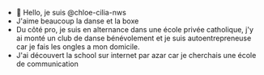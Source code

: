 - 👋 Hello, je suis @chloe-cilia-nws
- J'aime beaucoup la danse et la boxe
- Du côté pro, je suis en alternance dans une école privée catholique, j'y ai monté un club de danse bénévolement et je suis autoentrepreneuse car je fais les ongles a mon domicile.
- J'ai découvert la school sur internet par azar car je cherchais une école de communication

<!---
chloe-cilia-nws/chloe-cilia-nws is a ✨ special ✨ repository because its `README.md` (this file) appears on your GitHub profile.
You can click the Preview link to take a look at your changes.
--->
